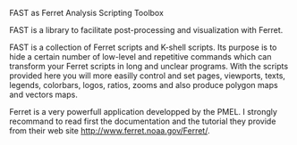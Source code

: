 FAST as Ferret Analysis Scripting Toolbox

FAST is a library to facilitate post-processing and visualization with Ferret.

FAST is a collection of Ferret scripts and K-shell scripts. Its purpose is to hide a certain number of low-level and repetitive commands which can transform your Ferret scripts in long and unclear programs. With the scripts provided here you will more easilly control and set pages, viewports, texts, legends, colorbars, logos, ratios, zooms and also produce polygon maps and vectors maps.

Ferret is a very powerfull application developped by the PMEL. I strongly recommand to read first the documentation and the tutorial they provide from their web site http://www.ferret.noaa.gov/Ferret/.

